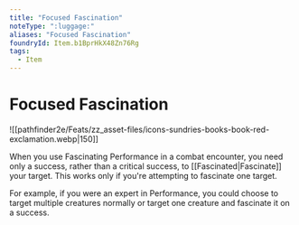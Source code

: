 ```yaml
---
title: "Focused Fascination"
noteType: ":luggage:"
aliases: "Focused Fascination"
foundryId: Item.b1BprHkX48Zn76Rg
tags:
  - Item
---
```


# Focused Fascination
![[pathfinder2e/Feats/zz_asset-files/icons-sundries-books-book-red-exclamation.webp|150]]

When you use Fascinating Performance in a combat encounter, you need only a success, rather than a critical success, to [[Fascinated|Fascinate]] your target. This works only if you're attempting to fascinate one target.

For example, if you were an expert in Performance, you could choose to target multiple creatures normally or target one creature and fascinate it on a success.
